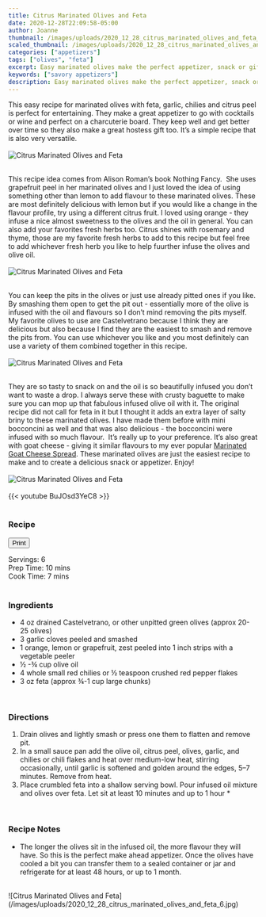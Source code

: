 ```yaml
---
title: Citrus Marinated Olives and Feta
date: 2020-12-28T22:09:58-05:00
author: Joanne
thumbnail: /images/uploads/2020_12_28_citrus_marinated_olives_and_feta_1.jpg
scaled_thumbnail: /images/uploads/2020_12_28_citrus_marinated_olives_and_feta_0.jpg
categories: ["appetizers"]
tags: ["olives", "feta"]
excerpt: Easy marinated olives make the perfect appetizer, snack or gift 
keywords: ["savory appetizers"]
description: Easy marinated olives make the perfect appetizer, snack or gift 
---
```

<span class="blog-text">

This easy recipe for marinated olives with feta, garlic, chilies and citrus peel is perfect for entertaining. They make a great appetizer to go with cocktails or wine and perfect on a charcuterie board. They keep well and get better over time so they also make a great hostess gift too. It’s a simple recipe that is also very versatile. 
</br>
</br>
![Citrus Marinated Olives and Feta](/images/uploads/2020_12_28_citrus_marinated_olives_and_feta_2.jpg)
</br>
</br>

This recipe idea comes from Alison Roman’s book Nothing Fancy.  She uses grapefruit peel in her marinated olives and I just loved the idea of using something other than lemon to add flavour to these marinated olives. These are most definitely delicious with lemon but if you would like a change in the flavour profile, try using a different citrus fruit. I loved using orange - they infuse a nice almost sweetness to the olives and the oil in general. You can also add your favorites fresh herbs too. Citrus shines with rosemary and thyme, those are my favorite fresh herbs to add to this recipe but feel free to add whichever fresh herb you like to help fuurther infuse the olives and olive oil. 
</br>
</br>
![Citrus Marinated Olives and Feta](/images/uploads/2020_12_28_citrus_marinated_olives_and_feta_3.jpg)
</br>
</br>

You can keep the pits in the olives or just use already pitted ones if you like. By smashing them open to get the pit out - essentially more of the olive is infused with the oil and flavours so I don’t mind removing the pits myself. My favorite olives to use are Castelvetrano because I think they are delicious but also because I find they are the easiest to smash and remove the pits from. You can use whichever you like and you most definitely can use a variety of them combined together in this recipe. 
</br>
</br>
![Citrus Marinated Olives and Feta](/images/uploads/2020_12_28_citrus_marinated_olives_and_feta_4.jpg)
</br>
</br>

They are so tasty to snack on and the oil is so beautifully infused you don’t want to waste a drop. I always serve these with crusty baguette to make sure you can mop up that fabulous infused olive oil with it. The original recipe did not call for feta in it but I thought it adds an extra layer of salty briny to these marinated olives. I have made them before with mini bocconcini as well and that was also delicious - the bocconcini were infused with so much flavour.  It’s really up to your preference. It’s also great with goat cheese - giving it similar flavours to my ever popular [Marinated Goat Cheese Spread](https://www.oliveandmango.com/marinated-goat-cheese-spread/). These marinated olives are just the easiest recipe to make and to create a delicious snack or appetizer. Enjoy!
</br>
</br>
![Citrus Marinated Olives and Feta](/images/uploads/2020_12_28_citrus_marinated_olives_and_feta_5.jpg)
</br>
</br>
{{< youtube BuJOsd3YeC8 >}}
</br>
</br>
</span>

### Recipe
<div print_button><form>
<input type="button" value="Print" class="btn__print" onClick="window.print()">
</form></div>

<div>Servings: <span itemprop="recipeYield">6</div>
<div>Prep Time: <meta itemprop="prepTime" content="PT10M">10 mins</div>
<div>Cook Time: <meta itemprop="cookTime" content="PT07M">7 mins</div>
</br>

### Ingredients

* <span itemprop="recipeIngredient">4 oz drained Castelvetrano, or other unpitted green olives (approx 20-25 olives)</span>
* <span itemprop="recipeIngredient">3 garlic cloves peeled and smashed </span>
* <span itemprop="recipeIngredient">1 orange, lemon or grapefruit, zest peeled into 1 inch strips with a vegetable peeler</span>
* <span itemprop="recipeIngredient">½ -&frac34; cup olive oil</span>
* <span itemprop="recipeIngredient">4 whole small red chilies or ½ teaspoon crushed red pepper flakes</span>
* <span itemprop="recipeIngredient">3 oz feta (approx &frac34;-1 cup large chunks) </span>
</br>

### Directions
1. Drain olives and lightly smash or press one them to flatten and remove pit. 
2. In a small sauce pan add the olive oil, citrus  peel, olives, garlic, and chilies or chili flakes and heat over medium-low heat, stirring occasionally, until garlic is softened and golden around the edges, 5–7 minutes. Remove from heat. 
3. Place crumbled feta into a shallow serving bowl. Pour infused oil mixture and olives over feta. Let sit at least 10 minutes and up to 1 hour *
</br>

### Recipe Notes 
* The longer the olives sit in the infused oil, the more flavour they will have. So this is the perfect make ahead appetizer. Once the olives have cooled a bit you can transfer them to a sealed container or jar and refrigerate for at least 48 hours, or up to 1 month. 

</br>
![Citrus Marinated Olives and Feta](/images/uploads/2020_12_28_citrus_marinated_olives_and_feta_6.jpg)